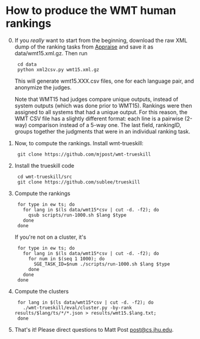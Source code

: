 # How to produce the WMT human rankings

0. If you *really* want to start from the beginning, download the raw XML dump of the 
   ranking tasks from [Appraise](http://appraise.cf/admin/wmt15/hit/) and save it
   as data/wmt15.xml.gz. Then run

        cd data
        python xml2csv.py wmt15.xml.gz

   This will generate wmt15.XXX.csv files, one for each language pair, and anonymize the
   judges.

   Note that WMT15 had judges compare unique outputs, instead of system outputs (which
   was done prior to WMT15). Rankings were then assigned to all systems that had a unique
   output. For this reason, the WMT CSV file has a slightly different format: each line
   is a pairwise (2-way) comparison instead of a 5-way one. The last field, rankingID, groups
   together the judgments that were in an individual ranking task.

1. Now, to compute the rankings. Install wmt-trueskill:

        git clone https://github.com/mjpost/wmt-trueskill

2. Install the trueskill code

        cd wmt-trueskill/src
        git clone https://github.com/sublee/trueskill

3. Compute the rankings

        for type in ew ts; do 
          for lang in $(ls data/wmt15*csv | cut -d. -f2); do 
            qsub scripts/run-1000.sh $lang $type
          done
        done

   If you're not on a cluster, it's

        for type in ew ts; do 
          for lang in $(ls data/wmt15*csv | cut -d. -f2); do 
            for num in $(seq 1 1000); do
              SGE_TASK_ID=$num ./scripts/run-1000.sh $lang $type
            done
          done
        done

4. Compute the clusters

        for lang in $(ls data/wmt15*csv | cut -d. -f2); do 
          ./wmt-trueskill/eval/cluster.py -by-rank results/$lang/ts/*/*.json > results/wmt15.$lang.txt; 
        done

5. That's it! Please direct questions to Matt Post <post@cs.jhu.edu>.
